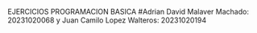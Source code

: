 EJERCICIOS PROGRAMACION BASICA #Adrian David Malaver Machado: 20231020068 y Juan Camilo Lopez Walteros: 20231020194
